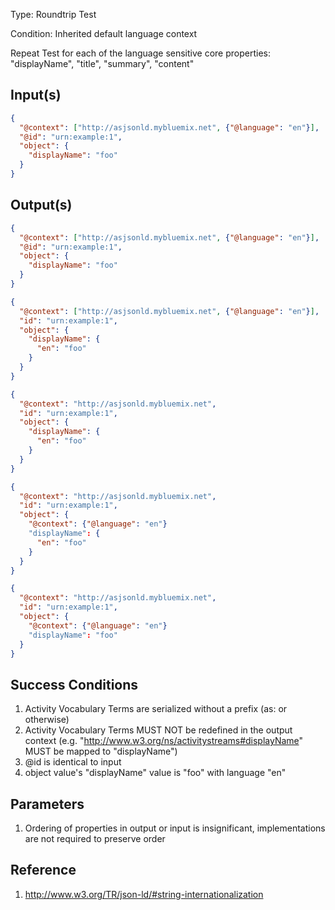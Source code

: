 Type:      Roundtrip Test

Condition: Inherited default language context

Repeat Test for each of the language sensitive core properties: "displayName", "title", "summary", "content"

## Input(s)

```json
{
  "@context": ["http://asjsonld.mybluemix.net", {"@language": "en"}],
  "@id": "urn:example:1",
  "object": {
    "displayName": "foo"
  }
}
```

## Output(s)

```json
{
  "@context": ["http://asjsonld.mybluemix.net", {"@language": "en"}],
  "@id": "urn:example:1",
  "object": {
    "displayName": "foo"
  }
}
```

```json
{
  "@context": ["http://asjsonld.mybluemix.net", {"@language": "en"}],
  "id": "urn:example:1",
  "object": {
    "displayName": {
      "en": "foo"
    }
  }
}
```

```json
{
  "@context": "http://asjsonld.mybluemix.net",
  "id": "urn:example:1",
  "object": {
    "displayName": {
      "en": "foo"
    }
  }
}
```

```json
{
  "@context": "http://asjsonld.mybluemix.net",
  "id": "urn:example:1",
  "object": {
    "@context": {"@language": "en"}
    "displayName": {
      "en": "foo"
    }
  }
}
```

```json
{
  "@context": "http://asjsonld.mybluemix.net",
  "id": "urn:example:1",
  "object": {
    "@context": {"@language": "en"}
    "displayName": "foo"
  }
}
```


## Success Conditions

1. Activity Vocabulary Terms are serialized without a prefix (as: or otherwise)
1. Activity Vocabulary Terms MUST NOT be redefined in the output context (e.g. "http://www.w3.org/ns/activitystreams#displayName" MUST be mapped to "displayName")
1. @id is identical to input
1. object value's "displayName" value is "foo" with language "en"

## Parameters

1. Ordering of properties in output or input is insignificant, implementations are not required to preserve order

## Reference

1. http://www.w3.org/TR/json-ld/#string-internationalization